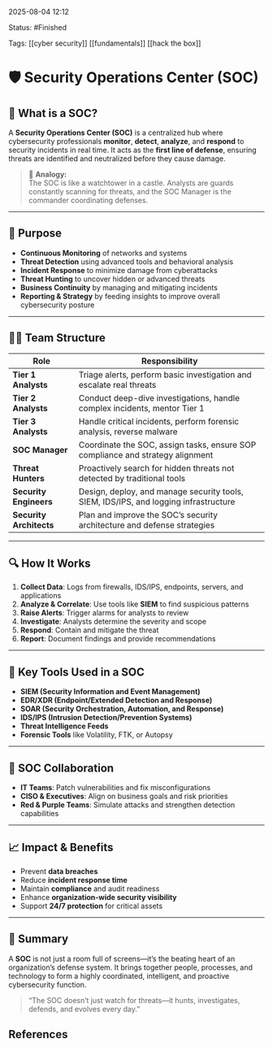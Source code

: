 2025-08-04 12:12

Status: #Finished 

Tags: [[cyber security]] [[fundamentals]] [[hack the box]] 


# 🛡️ Security Operations Center (SOC)


## 🏰 What is a SOC?

A **Security Operations Center (SOC)** is a centralized hub where cybersecurity professionals **monitor**, **detect**, **analyze**, and **respond** to security incidents in real time. It acts as the **first line of defense**, ensuring threats are identified and neutralized before they cause damage.

> 🏰 **Analogy:**  
> The SOC is like a watchtower in a castle. Analysts are guards constantly scanning for threats, and the SOC Manager is the commander coordinating defenses.

---

## 🧠 Purpose

- **Continuous Monitoring** of networks and systems  
- **Threat Detection** using advanced tools and behavioral analysis  
- **Incident Response** to minimize damage from cyberattacks  
- **Threat Hunting** to uncover hidden or advanced threats  
- **Business Continuity** by managing and mitigating incidents  
- **Reporting & Strategy** by feeding insights to improve overall cybersecurity posture  

---

## 🧑‍💻 Team Structure

| **Role**               | **Responsibility**                                                                 |
|------------------------|-------------------------------------------------------------------------------------|
| **Tier 1 Analysts**    | Triage alerts, perform basic investigation and escalate real threats                |
| **Tier 2 Analysts**    | Conduct deep-dive investigations, handle complex incidents, mentor Tier 1           |
| **Tier 3 Analysts**    | Handle critical incidents, perform forensic analysis, reverse malware               |
| **SOC Manager**        | Coordinate the SOC, assign tasks, ensure SOP compliance and strategy alignment      |
| **Threat Hunters**     | Proactively search for hidden threats not detected by traditional tools             |
| **Security Engineers** | Design, deploy, and manage security tools, SIEM, IDS/IPS, and logging infrastructure|
| **Security Architects**| Plan and improve the SOC’s security architecture and defense strategies             |

---

## 🔍 How It Works

1. **Collect Data**: Logs from firewalls, IDS/IPS, endpoints, servers, and applications  
2. **Analyze & Correlate**: Use tools like **SIEM** to find suspicious patterns  
3. **Raise Alerts**: Trigger alarms for analysts to review  
4. **Investigate**: Analysts determine the severity and scope  
5. **Respond**: Contain and mitigate the threat  
6. **Report**: Document findings and provide recommendations  

---

## 🧩 Key Tools Used in a SOC

- **SIEM (Security Information and Event Management)**  
- **EDR/XDR (Endpoint/Extended Detection and Response)**  
- **SOAR (Security Orchestration, Automation, and Response)**  
- **IDS/IPS (Intrusion Detection/Prevention Systems)**  
- **Threat Intelligence Feeds**  
- **Forensic Tools** like Volatility, FTK, or Autopsy  

---

## 🔗 SOC Collaboration

- **IT Teams**: Patch vulnerabilities and fix misconfigurations  
- **CISO & Executives**: Align on business goals and risk priorities  
- **Red & Purple Teams**: Simulate attacks and strengthen detection capabilities  

---

## 📈 Impact & Benefits

- Prevent **data breaches**  
- Reduce **incident response time**  
- Maintain **compliance** and audit readiness  
- Enhance **organization-wide security visibility**  
- Support **24/7 protection** for critical assets  

---

## 🧭 Summary

A **SOC** is not just a room full of screens—it’s the beating heart of an organization’s defense system. It brings together people, processes, and technology to form a highly coordinated, intelligent, and proactive cybersecurity function.

> “The SOC doesn’t just watch for threats—it hunts, investigates, defends, and evolves every day.”






## References



